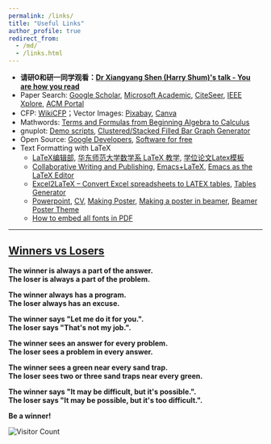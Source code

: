 ```yaml
---
permalink: /links/
title: "Useful Links"
author_profile: true
redirect_from: 
  - /md/
  - /links.html
---
```




- **请研0和研一同学观看：[Dr Xiangyang Shen (Harry Shum)'s talk - You are how you read](https://v.qq.com/x/page/e09683rw0pj.html)**
- Paper Search:   [Google Scholar](https://scholar.google.com/), [Microsoft Academic](https://academic.microsoft.com/), [CiteSeer](http://citeseer.ist.psu.edu/cis), [IEEE Xplore](http://ieeexplore.ieee.org/), [ACM Portal](http://dl.acm.org/)
- CFP:  [WikiCFP](http://www.wikicfp.com/cfp/home)；Vector Images: [Pixabay](https://pixabay.com/), [Canva](https://www.canva.com/zh_cn/) 
- Mathwords:  [Terms and Formulas from Beginning Algebra to Calculus](http://www.mathwords.com/)
- gnuplot: [Demo scripts](http://gnuplot.sourceforge.net/demo/), [Clustered/Stacked Filled Bar Graph Generator](http://www.burningcutlery.com/derek/bargraph/) 
- Open Source: [Google Developers](https://developers.google.com/open-source/),  [Software for free](https://sourceforge.net/)
- Text Formatting with LaTeX
  - [LaTeX编辑部](http://zzg34b.w3.c361.com/index.htm), [华东师范大学数学系 LaTeX 教学](http://math.ecnu.edu.cn/~latex/), [学位论文Latex模板](https://code.google.com/p/scutthesis/wiki/latex_template_list)
  - [Collaborative Writing and Publishing](https://www.overleaf.com/), [Emacs+LaTeX](http://cs2.swfc.edu.cn/~wx672/lecture_notes/linux/latex/latex_tutorial.html), [Emacs as the LaTeX Editor](http://piotrkazmierczak.com/2010/emacs-as-the-ultimate-latex-editor/)
  - [Ex­cel2LaTeX – Con­vert Ex­cel spread­sheets to LATEX ta­bles](https://www.ctan.org/tex-archive/support/excel2latex/), [Tables Generator](http://www.tablesgenerator.com/)
  - [Powerpoint](http://www.latextemplates.com/template/beamer-presentation), [CV](http://www.latextemplates.com/cat/curricula-vitae), [Making Poster](http://www.latextemplates.com/cat/curricula-vitae), [Making a poster in beamer](http://robjhyndman.com/hyndsight/beamer-poster/), [Beamer Poster Theme](http://www.shawnlankton.com/2008/06/latex-beamer-poster-theme-and-template/)
  - [How to embed all fonts in PDF](https://sites.google.com/site/xyzliwen/resource/embed_font_ieee_pdf_explore)

------
## [**Winners vs Losers**](http://h-a-s.org/tombaird/winners_vs_losers.htm)

**The winner is always a part of the answer.**<br/>
**The loser is always a part of the problem.**

**The winner always has a program.**<br/>
**The loser always has an excuse.**

**The winner says "Let me do it for you.".**<br/>
**The loser says "That's not my job.".**

**The winner sees an answer for every problem.**<br/>
**The loser sees a problem in every answer.**

**The winner sees a green near every sand trap.**<br/>
**The loser sees two or three sand traps near every green.**

**The winner says "It may be difficult, but it's possible.".**<br/>
**The loser says "It may be possible, but it's too difficult.".**

**Be a winner!**

![Visitor Count](https://profile-counter.glitch.me/shen-hang/count.svg)